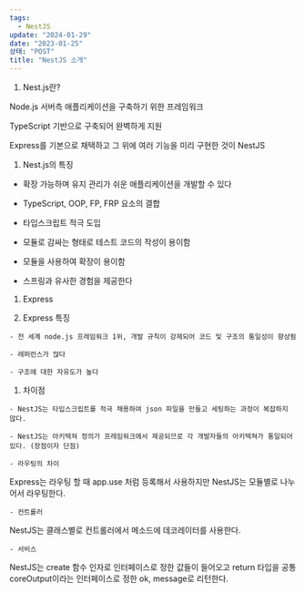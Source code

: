 ```yaml
---
tags:
  - NestJS
update: "2024-01-29"
date: "2023-01-25"
상태: "POST"
title: "NestJS 소개"
---
```

1. Nest.js란?

Node.js 서버측 애플리케이션을 구축하기 위한 프레임워크

TypeScript 기반으로 구축되어 완벽하게 지원

Express를 기본으로 채택하고 그 위에 여러 기능을 미리 구현한 것이 NestJS

1. Nest.js의 특징

  - 확장 가능하며 유지 관리가 쉬운 애플리케이션을 개발할 수 있다

  - TypeScript, OOP, FP, FRP 요소의 결합

  - 타입스크립트 적극 도입

  - 모듈로 감싸는 형태로 테스트 코드의 작성이 용이함

  - 모듈을 사용하여 확장이 용이함

  - 스프링과 유사한 경험을 제공한다

1. Express

  1. Express 특징

    - 전 세계 node.js 프레임워크 1위, 개발 규칙이 강제되어 코드 및 구조의 통일성이 향상됨

    - 레퍼런스가 많다

    - 구조에 대한 자유도가 높다

  1. 차이점

    - NestJS는 타입스크립트를 적극 채용하여 json 파일을 만들고 세팅하는 과정이 복잡하지 않다. 

    - NestJS는 아키텍쳐 정의가 프레임워크에서 제공되므로 각 개발자들의 아키텍쳐가 통일되어있다. (장점이자 단점)

    - 라우팅의 차이

Express는 라우팅 할 때 app.use 처럼 등록해서 사용하지만 NestJS는 모듈별로 나누어서 라우팅한다. 

    - 컨트롤러

NestJS는 클래스별로 컨트롤러에서 메소드에 데코레이터를 사용한다.

    - 서비스

NestJS는 create 함수 인자로 인터페이스로 정한 값들이 들어오고 return 타입을 공통 coreOutput이라는 인터페이스로 정한 ok, message로 리턴한다. 



